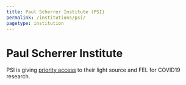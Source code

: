 ```yaml
---
title: Paul Scherrer Institute (PSI)
permalink: /institutions/psi/
pagetype: institution
---
```


# Paul Scherrer Institute

PSI is giving [priority access](https://www.psi.ch/en/sls/scientific-highlights/priority-access-call-for-work-on-combating-covid-19) to their light source and FEL for COVID19 research. 


